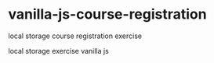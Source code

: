 # vanilla-js-course-registration
local storage course registration exercise

local storage exercise vanilla js 
